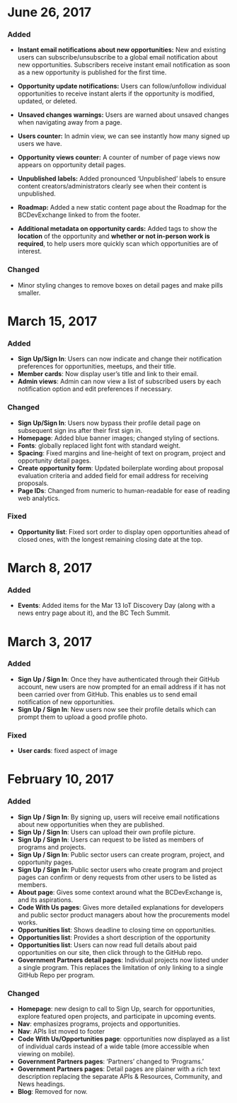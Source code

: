 # June 26, 2017

### Added

* **Instant email notifications about new opportunities:** New and existing users can subscribe/unsubscribe to a global email notification about new opportunities. Subscribers receive instant email notification as soon as a new opportunity is published for the first time.

* **Opportunity update notifications:** Users can follow/unfollow individual opportunities to receive instant alerts if the opportunity is modified, updated, or deleted.

* **Unsaved changes warnings:** Users are warned about unsaved changes when navigating away from a page.

* **Users counter:** In admin view, we can see instantly how many signed up users we have.

* **Opportunity views counter:** A counter of number of page views now appears on opportunity detail pages.

* **Unpublished labels:** Added pronounced ‘Unpublished’ labels to ensure content creators/administrators clearly see when their content is unpublished.

* **Roadmap:** Added a new static content page about the Roadmap for the BCDevExchange linked to from the footer.

* **Additional metadata on opportunity cards:** Added tags to show the **location** of the opportunity and **whether or not in-person work is required**, to help users more quickly scan which opportunities are of interest. 

### Changed

* Minor styling changes to remove boxes on detail pages and make pills smaller.


# March 15, 2017

### Added

* **Sign Up/Sign In**: Users can now indicate and change their notification preferences for opportunities, meetups, and their title.
* **Member cards**: Now display user’s title and link to their email.
* **Admin views**: Admin can now view a list of subscribed users by each notification option and edit preferences if necessary.

### Changed
* **Sign Up/Sign In**: Users now bypass their profile detail page on subsequent sign ins after their first sign in.
* **Homepage**: Added blue banner images; changed styling of sections.
* **Fonts**: globally replaced light font with standard weight. 
* **Spacing**: Fixed margins and line-height of text on program, project and opportunity detail pages.
* **Create opportunity form**: Updated boilerplate wording about proposal evaluation criteria and added field for email address for receiving proposals.
* **Page IDs**: Changed from numeric to human-readable for ease of reading web analytics.

### Fixed
* **Opportunity list**: Fixed sort order to display open opportunities ahead of closed ones, with the longest remaining closing date at the top.

# March 8, 2017

### Added
* **Events**: Added items for the Mar 13 IoT Discovery Day (along with a news entry page about it), and the BC Tech Summit.

# March 3, 2017

### Added
* **Sign Up / Sign In**: Once they have authenticated through their GitHub account, new users are now prompted for an email address if it has not been carried over from GitHub. This enables us to send email notification of new opportunities.
* **Sign Up / Sign In**: New users now see their profile details which can prompt them to upload a good profile photo.

### Fixed
* **User cards**: fixed aspect of image

# February 10, 2017

### Added
* **Sign Up / Sign In**: By signing up, users will receive email notifications about new opportunities when they are published. 
* **Sign Up / Sign In**: Users can upload their own profile picture.
* **Sign Up / Sign In**: Users can request to be listed as members of programs and projects.
* **Sign Up / Sign In**: Public sector users can create program, project, and opportunity pages.
* **Sign Up / Sign In**: Public sector users who create program and project pages can confirm or deny requests from other users to be listed as members. 
* **About page**: Gives some context around what the BCDevExchange is, and its aspirations.
* **Code With Us pages**: Gives more detailed explanations for developers and public sector product managers about how the procurements model works.
* **Opportunities list**: Shows deadline to closing time on opportunities.
* **Opportunities list**: Provides a short description of the opportunity
* **Opportunities list**: Users can now read full details about paid opportunities on our site, then click through to the GitHub repo.
* **Government Partners detail pages**: Individual projects now listed under a single program. This replaces the limitation of only linking to a single GitHub Repo per program.

### Changed
* **Homepage**: new design to call to Sign Up, search for opportunities, explore featured open projects, and participate in upcoming events.
* **Nav**: emphasizes programs, projects and opportunities. 
* **Nav**: APIs list moved to footer
* **Code With Us/Opportunities page**: opportunities now displayed as a list of individual cards instead of a wide table (more accessible when viewing on mobile).
* **Government Partners pages**: ‘Partners’ changed to ‘Programs.’ 
* **Government Partners pages**: Detail pages are plainer with a rich text description replacing the separate APIs & Resources, Community, and News headings.
* **Blog**: Removed for now.
